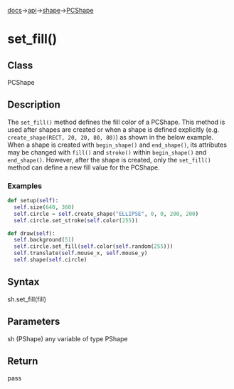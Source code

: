 [docs](/docs/)→[api](/docs/api)→[shape](/docs/api/shape/)→[PCShape](/docs/api/shape/PCShape/)

# set_fill()

## Class

PCShape

## Description

The `set_fill()` method defines the fill color of a PCShape. This method is used after shapes are created or when a shape is defined explicitly (e.g. `create_shape(RECT, 20, 20, 80, 80)`) as shown in the below example. When a shape is created with `begin_shape()` and `end_shape()`, its attributes may be changed with `fill()` and `stroke()` within `begin_shape()` and `end_shape()`. However, after the shape is created, only the `set_fill()` method can define a new fill value for the PCShape.

### Examples

```py
def setup(self):
  self.size(640, 360)
  self.circle = self.create_shape("ELLIPSE", 0, 0, 200, 200)
  self.circle.set_stroke(self.color(255))

def draw(self):
  self.background(51)
  self.circle.set_fill(self.color(self.random(255)))
  self.translate(self.mouse_x, self.mouse_y)
  self.shape(self.circle)
```

## Syntax

sh.set_fill(fill)	

## Parameters

sh	(PShape)	any variable of type PShape

## Return

pass